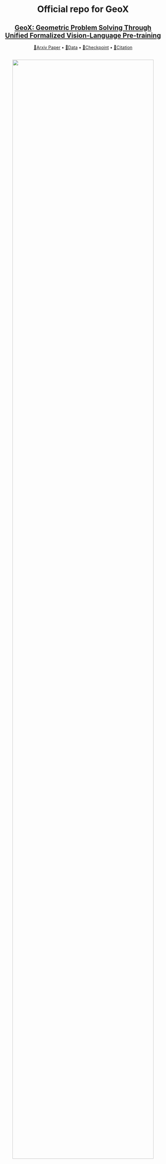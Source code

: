 

<div align= "center">
    <h1> Official repo for GeoX</h1>

</div>

<div align="center">
    <h2> <a href="https://arxiv.org/abs/2412.11863">GeoX: Geometric Problem Solving Through Unified Formalized Vision-Language Pre-training</a></h2>

  <p align="center">
    <a href="https://arxiv.org/abs/2412.11863">📃Arxiv Paper</a> •
    <a href="https://huggingface.co/datasets/U4R/GeoX-data">🎒Data</a> •
    <a href="https://huggingface.co/U4R/GeoX">🤗Checkpoint</a> •
    <a href="#-citation">📖Citation
  </p>
  <br>
  <img width="95%" src=./assets/teaser.png>
</div>


## 🏃 Intro GeoX


**GeoX** is a multi-modal large model designed for automatic geometric problem solving, incorporating three progressive training stages to enhance diagram understanding and reasoning. In this paper, we validate that the **formal vision-language training** is a simple-yet-effective paradigm for complex mathematical diagram learning.


<details open="open">
    <summary><b>Abstract</b></summary>
    Despite their proficiency in general tasks, Multi-modal Large Language Models (MLLMs) struggle with automatic Geometry Problem Solving (GPS), which demands understanding diagrams, interpreting symbols, and performing complex reasoning. This limitation arises from their pre-training on natural images and texts, along with the lack of automated verification in the problem-solving process. Besides, current geometric specialists are limited by their task-specific designs, making them less effective for broader geometric problems. To this end, we present GeoX, a multi-modal large model focusing on geometric understanding and reasoning tasks. Given the significant differences between geometric diagram-symbol and natural image-text, we introduce unimodal pre-training to develop a diagram encoder and symbol decoder, enhancing the understanding of geometric images and corpora. Furthermore, we introduce geometry-language alignment, an effective pre-training paradigm that bridges the modality gap between unimodal geometric experts. We propose a Generator-And-Sampler Transformer (GS-Former) to generate discriminative queries and eliminate uninformative representations from unevenly distributed geometric signals. Finally, GeoX benefits from visual instruction tuning, empowering it to take geometric images and questions as input and generate verifiable solutions. Experiments show that GeoX outperforms both generalists and geometric specialists on publicly recognized benchmarks, such as GeoQA, UniGeo, Geometry3K, and PGPS9k. Our data and code will be released soon to accelerate future research on automatic GPS.

</details>



## 🚩 News

- [2024/10/17] Upload paper and init project. Release the data for GeoX. See [here](https://huggingface.co/U4R/GeoX).


## ⚡ Set up

<details>
  <summary><b>Environment Setup</b></summary>

**Step 1. Build Dependencies.** Our code is tested with Python 3.10.14. To run the codes, you should first install the following packages:

```{bash}
conda create -n geox python=3.10
conda activate geox
pip install --upgrade pip
pip install -r requirements.txt
pip install flash-attn==2.5.9.post1 --no-build-isolation
```
</details>



<details>
  <summary><b>Data and Weights Preparation</b></summary>


**Step 1. Download and Prepare Data.**


1. Follow the instructions [here](https://huggingface.co/datasets/U4R/GeoX-data) and download full dataset for GeoX. 
2. To train the model, you are required to organize the files into the following folders:

```
./data/

  alignment/
    images/
    unified_formal_annotations.json

  geoqa/
    images/
    geoqa_train.json
    geoqa_test.json

  unigeo/
    images/
    unigeo_train.json
    unigeo_test.json

  geometry3k/
    images/
    geometry3k_train.json
    geometry3k_test.json

  pgps9k/
    images/
    pgps9k_train.json
    pgps9k_test.json
```



</details>



## 💻 Train your own model

<details>
  <summary><b> (Optional) Uni-modal Pretraining</b></summary>
```{bash}

# Define the base directory and output directory
BASE_DIR="/path/to/your/base/directory"  # Modify this path as necessary
OUTPUT_DIR="/path/to/your/output/directory"  # Modify this path as necessary

# Run the Python script with the specified configurations
python ${BASE_DIR}/pretrain/pretrain_encoder.py \
    --job_dir ${OUTPUT_DIR}/checkpoint/mae \
    --nodes 1 \
    --ngpus 8 \
    --accum_iter 16 \
    --batch_size 256 \
    --use_volta32 \
    --model mae_vit_base_patch16 \
    --mask_ratio 0.75 \
    --epochs 800 \
    --warmup_epochs 40 \
    --blr 1.5e-4 \
    --weight_decay 0.05 \
    --data_path ${BASE_DIR}/data  # Ensure the data path is correctly parameterized
```


```{bash}

# Define base directory and output model directory
DATA_FILE="/path/to/your/training/data"  # Modify this path as necessary
OUTPUT_DIR="/path/to/your/output/directory"  # Modify this path as necessary
MODEL_DIR="/path/to/LLEMMA/directory"  # Modify this path as necessary
LOG_FILE="${OUTPUT_DIR}/train.log"

# Create output directory if it does not exist
if [ ! -d "${OUTPUT_DIR}" ]; then  
    mkdir -p "${OUTPUT_DIR}"
fi

# Optional: Set environment variable for NCCL
# export NCCL_P2P_DISABLE=1  # Uncomment this if necessary

deepspeed \
    --include localhost:0,1,2,3,4,5,6,7 \
    main/train_llm.py \
    --config_name "${MODEL_DIR}/config.json" \
    --tokenizer_name "${MODEL_DIR}" \
    --model_name_or_path "${MODEL_DIR}" \
    --train_files "${DATA_FILE}" \
    --per_device_train_batch_size 64 \
    --per_device_eval_batch_size 32 \
    --do_train \
    --output_dir "${OUTPUT_DIR}" \
    --evaluation_strategy steps \
    --use_fast_tokenizer false \
    --max_eval_samples 0 \
    --learning_rate 1e-6 \
    --gradient_accumulation_steps 4 \
    --num_train_epochs 10 \
    --warmup_ratio 0.1 \
    --logging_dir "${OUTPUT_DIR}/logs" \
    --logging_strategy steps \
    --logging_steps 50 \
    --save_strategy steps \
    --preprocessing_num_workers 10 \
    --save_steps 20000000 \
    --eval_steps 500000000 \
    --save_total_limit 2000 \
    --seed 42 \
    --disable_tqdm false \
    --ddp_find_unused_parameters false \
    --block_size 1024 \
    --overwrite_output_dir \
    --report_to tensorboard \
    --run_name llm_pretrain \
    --bf16 \
    --bf16_full_eval \
    --gradient_checkpointing \
    --deepspeed configs/models/zero3.json \
    --ignore_data_skip true \
    --ddp_timeout 18000000 \
    | tee -a "${LOG_FILE}"
```

</details>




## 📖 Citation

If you find our work helps, please consider starring ⭐ us and citing:

```{bibtex}

```


## Acknowledgments

Thanks to [LLaVA](https://github.com/haotian-liu/LLaVA), [LAVIS](https://github.com/salesforce/LAVIS), [MAE](https://github.com/facebookresearch/mae), and [trasnformers](https://github.com/huggingface/transformers). We borrow some of their codes and checkpoints.



## License

This code is distributed under an [Apache-2.0 license](LICENSE). If there are any problems regarding our project, please open an issue.
